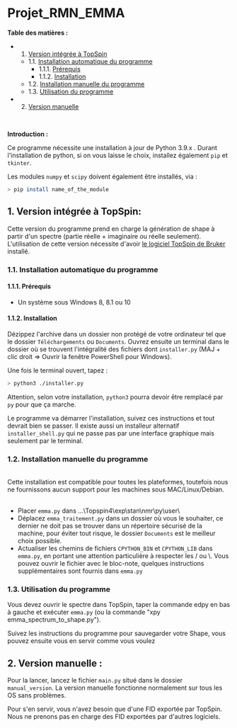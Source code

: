 # Projet_RMN_EMMA

**Table des matières :**
<!-- vscode-markdown-toc -->
* 1. [Version intégrée à TopSpin](#VersionintgreTopSpin:)
	* 1.1. [Installation automatique du programme](#Installationautomatiqueduprogramme)
		* 1.1.1. [Prérequis](#Prrequis:)
		* 1.1.2. [Installation](#Installation:)
	* 1.2. [Installation manuelle du programme](#Installationmanuelleduprogramme)
	* 1.3. [Utilisation du programme](#Utilisationduprogramme)
* 2. [Version manuelle](#Versionmanuelle:)

<!-- vscode-markdown-toc-config
	numbering=true
	autoSave=true
	/vscode-markdown-toc-config -->
<!-- /vscode-markdown-toc -->
<br>

**Introduction :**

Ce programme nécessite une installation à jour de Python 3.9.x .
Durant l'installation de python, si on vous laisse le choix, installez également `pip` et `tkinter`.

Les modules `numpy` et `scipy` doivent également être installés, via :
```bash
> pip install name_of_the_module
```



##  1. <a name='VersionintgreTopSpin:'></a>Version intégrée à TopSpin:

Cette version du programme prend en charge la génération de shape à partir d'un spectre (partie réelle + imaginaire ou réelle seulement).
L'utilisation de cette version nécessite d'avoir [le logiciel TopSpin de Bruker](https://www.bruker.com/protected/en/services/software-downloads/nmr/pc/pc-topspin.html) installé.
###  1.1. <a name='Installationautomatiqueduprogramme'></a>Installation automatique du programme

####  1.1.1. <a name='Prrequis:'></a>Prérequis

- Un système sous Windows 8, 8.1 ou 10

####  1.1.2. <a name='Installation:'></a>Installation 

Dézippez l'archive dans un dossier non protégé de votre ordinateur tel que le dossier `Téléchargements` ou `Documents`. Ouvrez ensuite un terminal dans le dossier où se trouvent l'intégralité des fichiers dont `installer.py` (MAJ + clic droit => Ouvrir la fenêtre PowerShell pour Windows).

Une fois le terminal ouvert, tapez :
```bash
> python3 ./installer.py
```
Attention, selon votre installation, `python3` pourra devoir être remplacé par `py` pour que ça marche.

Le programme va démarrer l'installation, suivez ces instructions et tout devrait bien se passer.
Il existe aussi un installeur alternatif `installer_shell.py` qui ne passe pas par une interface graphique mais seulement par le terminal.

###  1.2. <a name='Installationmanuelleduprogramme'></a>Installation manuelle du programme

<br>
Cette installation est compatible pour toutes les plateformes, toutefois nous ne fournissons aucun support pour les machines sous MAC/Linux/Debian.
<br>
<br>

- Placer `emma.py` dans ...\Topspin4\exp\stan\nmr\py\user\
- Déplacez `emma_traitement.py` dans un dossier où vous le souhaiter, ce dernier ne doit pas se trouver dans un répertoire sécurisé de la machine, pour éviter tout risque, le dossier `Documents` est le meilleur choix possible.
- Actualiser les chemins de fichiers `CPYTHON_BIN` et `CPYTHON_LIB` dans `emma.py`, en portant une attention particulière à respecter les / ou \\.
Vous pouvez ouvrir le fichier avec le bloc-note, quelques instructions supplémentaires sont fournis dans `emma.py`

###  1.3. <a name='Utilisationduprogramme'></a>Utilisation du programme
Vous devez ouvrir le spectre dans TopSpin, taper la commande edpy en bas à gauche et exécuter `emma.py` (ou la commande "xpy emma_spectrum_to_shape.py").

Suivez les instructions du programme pour sauvegarder votre Shape, vous pouvez ensuite vous en servir comme vous voulez

##  2. <a name='Versionmanuelle:'></a>Version manuelle :

Pour la lancer, lancez le fichier `main.py` situé dans le dossier `manual_version`. La version manuelle fonctionne normalement sur tous les OS sans problèmes. 

Pour s'en servir, vous n'avez besoin que d'une FID exportée par TopSpin. Nous ne prenons pas en charge des FID exportées par d'autres logiciels.
